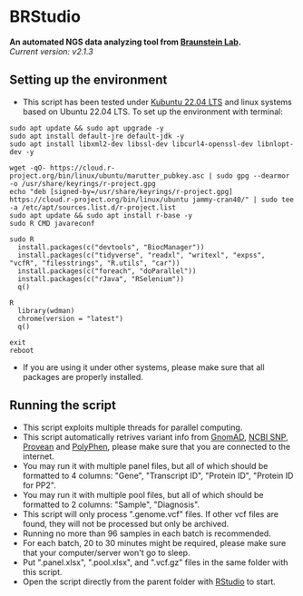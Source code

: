 # BRStudio
**An automated NGS data analyzing tool from [Braunstein Lab](https://www.braunstein.team/).**  
*Current version: v2.1.3*

## Setting up the environment
- This script has been tested under [Kubuntu 22.04 LTS](https://kubuntu.org/) and linux systems based on Ubuntu 22.04 LTS. To set up the environment with terminal:  
```
sudo apt update && sudo apt upgrade -y
sudo apt install default-jre default-jdk -y
sudo apt install libxml2-dev libssl-dev libcurl4-openssl-dev libnlopt-dev -y
  
wget -qO- https://cloud.r-project.org/bin/linux/ubuntu/marutter_pubkey.asc | sudo gpg --dearmor -o /usr/share/keyrings/r-project.gpg
echo "deb [signed-by=/usr/share/keyrings/r-project.gpg] https://cloud.r-project.org/bin/linux/ubuntu jammy-cran40/" | sudo tee -a /etc/apt/sources.list.d/r-project.list
sudo apt update && sudo apt install r-base -y
sudo R CMD javareconf
  
sudo R
  install.packages(c("devtools", "BiocManager"))
  install.packages(c("tidyverse", "readxl", "writexl", "expss", "vcfR", "filesstrings", "R.utils", "car"))
  install.packages(c("foreach", "doParallel"))
  install.packages(c("rJava", "RSelenium"))
  q()

R
  library(wdman)
  chrome(version = "latest")
  q()
  
exit
reboot
```
- If you are using it under other systems, please make sure that all packages are properly installed.  

## Running the script
- This script exploits multiple threads for parallel computing.  
- This script automatically retrives variant info from [GnomAD](https://gnomad.broadinstitute.org/), [NCBI SNP](https://www.ncbi.nlm.nih.gov/snp/), [Provean](http://provean.jcvi.org/index.php) and [PolyPhen](http://genetics.bwh.harvard.edu/pph2/bgi.shtml), please make sure that you are connected to the internet.    
- You may run it with multiple panel files, but all of which should be formatted to 4 columns: "Gene", "Transcript ID", "Protein ID", "Protein ID for PP2".  
- You may run it with multiple pool files, but all of which should be formatted to 2 columns: "Sample", "Diagnosis".    
- This script will only process ".genome.vcf" files. If other vcf files are found, they will not be processed but only be archived.  
- Running no more than 96 samples in each batch is recommended.  
- For each batch, 20 to 30 minutes might be required, please make sure that your computer/server won't go to sleep.  
- Put ".panel.xlsx", ".pool.xlsx", and ".vcf.gz" files in the same folder with this script.  
- Open the script directly from the parent folder with [RStudio](https://rstudio.com/products/rstudio/) to start.  
